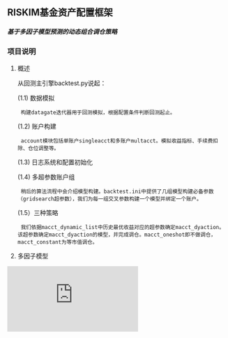 ## RISKIM基金资产配置框架
##### 基于多因子模型预测的动态组合调仓策略
### 项目说明

1. 概述

   从回测主引擎backtest.py说起：
   
   (1.1) 数据模拟
        
        构建datagate迭代器用于回测模拟，根据配置条件判断回测起止。
   
   (1.2) 账户构建 
   
        account模块包括单账户singleacct和多账户multacct。模拟收益指标、手续费扣除、仓位调整等。
   
   (1.3) 日志系统和配置初始化
   
   (1.4) 多超参数账户组
        
        稍后的算法流程中会介绍模型构建。backtest.ini中提供了几组模型构建必备参数（gridsearch超参数），我们为每一组交叉参数构建一个模型并绑定一个账户。
        
   (1.5）三种策略
   
        我们依据macct_dynamic_list中历史最优收益对应的超参数确定macct_dyaction。该超参数确定macct_dyaction的模型，并完成调仓。macct_oneshot即不做调仓，macct_constant为等市值调仓。

2. 多因子模型

![Markdown](https://github.com/ailzy/riskim/blob/master/algoexplain.pdf)

